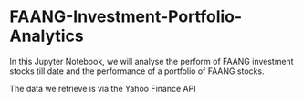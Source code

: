 # FAANG-Investment-Portfolio-Analytics
In this Jupyter Notebook, we will analyse the perform of FAANG investment stocks till date and the performance of a portfolio of FAANG stocks.

The data we retrieve is via the Yahoo Finance API
